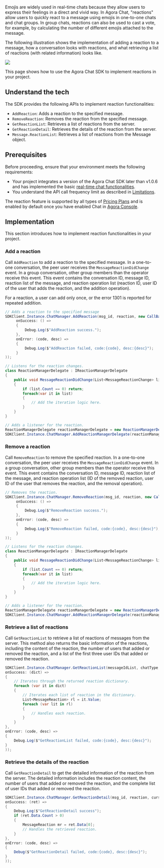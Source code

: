 Emojis are widely used in real-time chats because they allow users to express their feelings in a direct and vivid way. In Agora Chat, "reactions" allow users to quickly react to a message using emojis in one-to-one chats and chat groups. In group chats, reactions can also be used to cast a vote, for example, by calculating the number of different emojis attached to the message.

The following illustration shows the implementation of adding a reaction to a message, how a conversation looks with reactions, and what retrieving a list of reactions (with related information) looks like.

![](https://web-cdn.agora.io/docs-files/1655257598155)

This page shows how to use the Agora Chat SDK to implement reactions in your project.

## Understand the tech

The SDK provides the following APIs to implement reaction functionalities:

- `AddReaction`: Adds a reaction to the specified message.
- `RemoveReaction`: Removes the reaction from the specified message.
- `GetReactionList`: Retrieves a list of reactions from the server.
- `GetReactionDetail`: Retrieves the details of the reaction from the server.
- `Message.ReactionList`: Retrieves a list of reactions from the Message object.

## Prerequisites

Before proceeding, ensure that your environment meets the following requirements:

- Your project integrates a version of the Agora Chat SDK later than v1.0.6 and has implemented the basic [real-time chat functionalities](../Unity/quick_start_unity.md).
- You understand the API call frequency limit as described in [Limitations](./agora_chat_limitation?platform=Unity).

<div class="alert info">The reaction feature is supported by all types of <a href="https://docs.agora.io/en/agora-chat/agora_chat_plan">Pricing Plans</a> and is enabled by default once you have enabled Chat in <a href="https://console.agora.io/">Agora Console</a>.</div>

## Implementation

This section introduces how to implement reaction functionalities in your project.

### Add a reaction

Call `AddReaction` to add a reaction to the specified message. In a one-to-one conversation, the peer user receives the `MessageReactionDidChange` event. In a group conversation, other group members than the operator receive this event. This event contains the conversation ID, message ID, reaction list of the message, and reaction operation list (reaction ID, user ID of the user that adds the reaction, and the addition operation). 

For a reaction, a user can add only once, or the error 1301 is reported for repeated addition.

```c#
// Adds a reaction to the specified message
SDKClient.Instance.ChatManager.AddReaction(msg_id, reaction, new CallBack(
     onSuccess: () =>
     {
         Debug.Log($"AddReaction success.");
     },
     onError: (code, desc) =>
     {
         Debug.Log($"AddReaction failed, code:{code}, desc:{desc}");
     }
));

// Listens for the reaction changes.
class ReactionManagerDelegate : IReactionManagerDelegate
{
    public void MessageReactionDidChange(List<MessageReactionChange> list)
    {
        if (list.Count == 0) return;
        foreach(var it in list)
        {
            // Add the iteration logic here.
        }
    }
}

// Adds a listener for the reaction.
ReactionManagerDelegate reactionManagerDelegate = new ReactionManagerDelegate();
SDKClient.Instance.ChatManager.AddReactionManagerDelegate(reactionManagerDelegate);
```

### Remove a reaction

Call `RemoveReaction` to remove the specified reaction. In a one-to-one conversation, the peer user receives the `MessageReactionDidChange` event. In a group conversation, other group members than the operator receive this event. This event contains the conversation ID, message ID, reaction list of the message, and reaction operation list (ID of the removed reaction, user ID of the user that removes the reaction, and the removal operation). 

```c#
// Removes the reaction.
SDKClient.Instance.ChatManager.RemoveReaction(msg_id, reaction, new CallBack(
     onSuccess: () =>
     {
         Debug.Log($"RemoveReaction success.");
     },
     onError: (code, desc) =>
     {
         Debug.Log($"RemoveReaction failed, code:{code}, desc:{desc}");
     }
));

// Listens for the reaction changes.
class ReactionManagerDelegate : IReactionManagerDelegate
{
    public void MessageReactionDidChange(List<MessageReactionChange> list)
    {
        if (list.Count == 0) return;
        foreach(var it in list)
        {
            // Add the iteration logic here.
        }
    }
}

// Adds a listener for the reaction.
ReactionManagerDelegate reactionManagerDelegate = new ReactionManagerDelegate();
SDKClient.Instance.ChatManager.AddReactionManagerDelegate(reactionManagerDelegate);
```

### Retrieve a list of reactions

Call `GetReactionList` to retrieve a list of reactions of messages from the server. This method also returns the basic information of the reactions, including the content of the reaction, the number of users that added or removed the reaction, and a list of the first three user IDs that added or removed the reaction.

```c#
SDKClient.Instance.ChatManager.GetReactionList(messageIdList, chatType, groupId, new ValueCallBack<Dictionary<string, List<MessageReaction>>>(
onSuccess: (dict) =>
{
    // Iterates through the returned reaction dictionary.
    foreach (var it in dict)
    {
        // Iterates each list of reaction in the dictionary.
        List<MessageReaction> rl = it.Value;
        foreach (var lit in rl)
        {
            // Handles each reaction.
        }
    }
},
onError: (code, desc) =>
{
    Debug.Log($"GetReactionList failed, code:{code}, desc:{desc}");
}
));
```

### Retrieve the details of the reaction

Call `GetReactionDetail` to get the detailed information of the reaction from the server. The detailed information includes the reaction content, the number of users that added or removed the reaction, and the complete list of user IDs that added or removed the reaction.

```c#
SDKClient.Instance.ChatManager.GetReactionDetail(msg_id, reaction, cursor, pageSize, new ValueCallBack<CursorResult<MessageReaction>>(
onSuccess: (ret) =>
{
    Debug.Log($"GetReactionDetail success");
    if (ret.Data.Count > 0)
    {
        MessageReaction mr = ret.Data[0];
        // Handles the retrieved reaction.
    }
},
onError: (code, desc) =>
{
    Debug($"GetReactionDetail failed, code:{code}, desc:{desc}");
}
));
```

